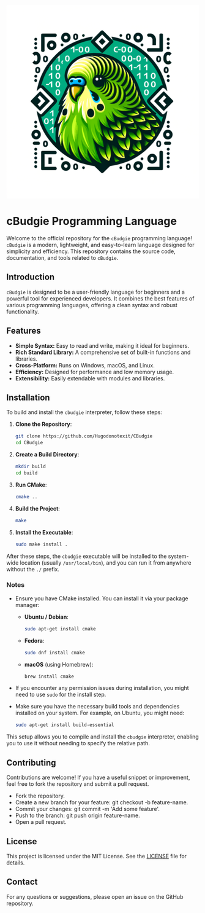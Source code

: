 ![Logo](logo.png)
# cBudgie Programming Language

Welcome to the official repository for the `cBudgie` programming language! `cBudgie` is a modern, lightweight, and easy-to-learn language designed for simplicity and efficiency. This repository contains the source code, documentation, and tools related to `cBudgie`.

## Introduction

`cBudgie` is designed to be a user-friendly language for beginners and a powerful tool for experienced developers. It combines the best features of various programming languages, offering a clean syntax and robust functionality.

## Features

- **Simple Syntax:** Easy to read and write, making it ideal for beginners.
- **Rich Standard Library:** A comprehensive set of built-in functions and libraries.
- **Cross-Platform:** Runs on Windows, macOS, and Linux.
- **Efficiency:** Designed for performance and low memory usage.
- **Extensibility:** Easily extendable with modules and libraries.

## Installation

To build and install the `cbudgie` interpreter, follow these steps:

1. **Clone the Repository**:
    ```sh
    git clone https://github.com/Hugodonotexit/CBudgie
    cd CBudgie
    ```

2. **Create a Build Directory**:
    ```sh
    mkdir build
    cd build
    ```

3. **Run CMake**:
    ```sh
    cmake ..
    ```

4. **Build the Project**:
    ```sh
    make
    ```

5. **Install the Executable**:
    ```sh
    sudo make install .
    ```

After these steps, the `cbudgie` executable will be installed to the system-wide location (usually `/usr/local/bin`), and you can run it from anywhere without the `./` prefix.

### Notes

- Ensure you have CMake installed. You can install it via your package manager:
    - **Ubuntu / Debian**:
        ```sh
        sudo apt-get install cmake
        ```
    - **Fedora**:
        ```sh
        sudo dnf install cmake
        ```
    - **macOS** (using Homebrew):
        ```sh
        brew install cmake
        ```

- If you encounter any permission issues during installation, you might need to use `sudo` for the install step.
- Make sure you have the necessary build tools and dependencies installed on your system. For example, on Ubuntu, you might need:

    ```sh
    sudo apt-get install build-essential
    ```

This setup allows you to compile and install the `cbudgie` interpreter, enabling you to use it without needing to specify the relative path.

## Contributing

Contributions are welcome! If you have a useful snippet or improvement, feel free to fork the repository and submit a pull request.

   - Fork the repository.
   - Create a new branch for your feature: git checkout -b feature-name.
   - Commit your changes: git commit -m 'Add some feature'.
   - Push to the branch: git push origin feature-name.
   - Open a pull request.

## License

This project is licensed under the MIT License. See the [LICENSE](LICENSE) file for details.

## Contact

For any questions or suggestions, please open an issue on the GitHub repository.